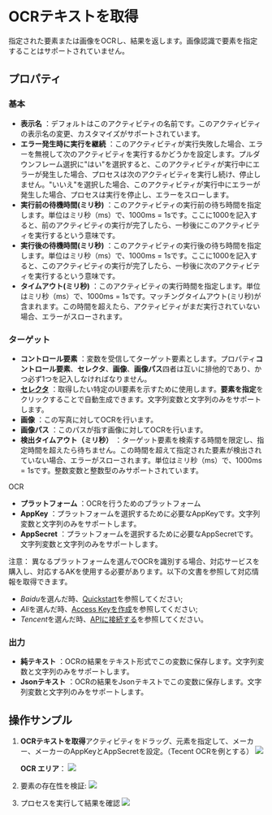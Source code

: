 # OCRテキストを取得

指定された要素または画像をOCRし、結果を返します。画像認識で要素を指定することはサポートされていません。


## プロパティ

### 基本

- **表示名** ：デフォルトはこのアクティビティの名前です。このアクティビティの表示名の変更、カスタマイズがサポートされています。
- **エラー発生時に実行を継続** ：このアクティビティが実行失敗した場合、エラーを無視して次のアクティビティを実行するかどうかを設定します。プルダウンフレーム選択に"はい"を選択すると、このアクティビティが実行中にエラーが発生した場合、プロセスは次のアクティビティを実行し続け、停止しません。"いいえ"を選択した場合、このアクティビティが実行中にエラーが発生した場合、プロセスは実行を停止し、エラーをスローします。
- **実行前の待機時間(ミリ秒)** ：このアクティビティの実行前の待ち時間を指定します。単位はミリ秒（ms）で、1000ms = 1sです。ここに1000を記入すると、前のアクティビティの実行が完了したら、一秒後にこのアクティビティを実行するという意味です。
- **実行後の待機時間(ミリ秒)** ：このアクティビティの実行後の待ち時間を指定します。単位はミリ秒（ms）で、1000ms = 1sです。ここに1000を記入すると、このアクティビティの実行が完了したら、一秒後に次のアクティビティを実行するという意味です。
- **タイムアウト(ミリ秒)** ：このアクティビティの実行時間を指定します。単位はミリ秒（ms）で、1000ms = 1sです。マッチングタイムアウト(ミリ秒)が含まれます。この時間を超えたら、アクティビティがまだ実行されていない場合、エラーがスローされます。

### ターゲット

- **コントロール要素** ：変数を受信してターゲット要素とします。プロパティ**コントロール要素**、**セレクタ**、**画像**、**画像パス**四者は互いに排他的であり、かつ必ず1つを記入しなければなりません。
- **[セレクタ](../Appendix/Selector.md?_v=v2020.4)** ：取得したい特定のUI要素を示すために使用します。**要素を指定**をクリックすることで自動生成できます。文字列変数と文字列のみをサポートします。
- **画像** ：この写真に対してOCRを行います。
- **画像パス** ：このパスが指す画像に対してOCRを行います。
- **検出タイムアウト（ミリ秒）** ：ターゲット要素を検索する時間を限定し、指定時間を超えたら待ちません。この時間を超えて指定された要素が検出されていない場合、エラーがスローされます。単位はミリ秒（ms）で、1000ms = 1sです。整数変数と整数型のみサポートされています。

OCR
- **プラットフォーム** ：OCRを行うためのプラットフォーム
- **AppKey** ：プラットフォームを選択するために必要なAppKeyです。文字列変数と文字列のみをサポートします。
- **AppSecret** ：プラットフォームを選択するために必要なAppSecretです。文字列変数と文字列のみをサポートします。

注意：
異なるプラットフォームを選んでOCRを識別する場合、対応サービスを購入し、対応するAKを使用する必要があります。以下の文書を参照して対応情報を取得できます。
- *Baidu*を選んだ時、[Quickstart](https://cloud.baidu.com/doc/OCR/s/dk3iqnq51)を参照してください;
- *Ali*を選んだ時、[Access Keyを作成](https://help.aliyun.com/document_detail/53045.html?spm=a2c4g.11186623.6.581.1fd87d0aEHqZj6&parentId=43579)を参照してください;
- *Tencent*を選んだ時、[APIに接続する](https://cloud.tencent.com/document/product/866/34681)を参照してください。

### 出力
- **純テキスト** ：OCRの結果をテキスト形式でこの変数に保存します。文字列変数と文字列のみをサポートします。
- **Jsonテキスト** ：OCRの結果をJsonテキストでこの変数に保存します。文字列変数と文字列のみをサポートします。

## 操作サンプル
1. **OCRテキストを取得**アクティビティをドラッグ、元素を指定して、メーカー、メーカーのAppKeyとAppSecretを設定。（Tecent OCRを例とする）
![](https://docimages.blob.core.chinacloudapi.cn/images/Activities/GetOCRText1.png)

   **OCR エリア**：
   ![](https://docimages.blob.core.chinacloudapi.cn/images/Activities/OCR-sample.png)

2. 要素の存在性を検証:
![](https://docimages.blob.core.chinacloudapi.cn/images/Activities/GetOCRText2.png)

3. プロセスを実行して結果を確認
![](https://docimages.blob.core.chinacloudapi.cn/images/Activities/GetOCRText3.png)